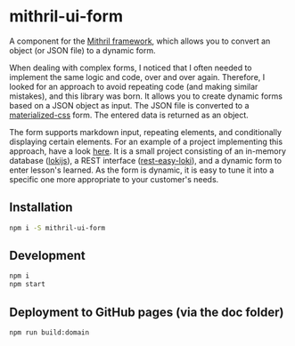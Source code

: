 # mithril-ui-form

A component for the [Mithril framework](https://mithril.js.org), which allows you to convert an object (or JSON file) to a dynamic form. 

When dealing with complex forms, I noticed that I often needed to implement the same logic and code, over and over again. Therefore, I looked for an approach to avoid repeating code (and making similar mistakes), and this library was born. It allows you to create dynamic forms based on a JSON object as input. The JSON file is converted to a [materialized-css](https://materialized-css.com) form. The entered data is returned as an object.

The form supports markdown input, repeating elements, and conditionally displaying certain elements. For an example of a project implementing this approach, have a look [here](https://github.com/DRIVER-EU/lessons-learned-framework). It is a small project consisting of an in-memory database ([lokijs](http://lokijs.org)), a REST interface ([rest-easy-loki](https://www.npmjs.com/package/rest-easy-loki)), and a dynamic form to enter lesson's learned. As the form is dynamic, it is easy to tune it into a specific one more appropriate to your customer's needs.

## Installation

```bash
npm i -S mithril-ui-form
```

## Development

```bash
npm i
npm start
```

## Deployment to GitHub pages (via the doc folder)

```bash
npm run build:domain
```
